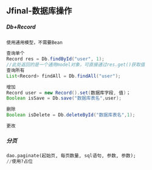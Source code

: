 ## Jfinal-数据库操作

##### Db+Record

```
使用通用模型，不需要Bean
```



```java
查询单个
Record res = Db.findById("user", 1);
//此处返回的是一个通用model对象，可直接通过res.get()获取值
查询所有
List<Record> findAll = Db.findAll("user");

增加
Record user = new Record().set(数据库字段, 值)；
Boolean isSave = Db.save("数据库表名",user);

删除
Boolean isDelete = Db.deleteById("数据库表名",1);

更改

```

##### 分页

```SQL
dao.paginate(起始页, 每页数量, sql语句, 参数, 参数);
//使用?占位
```

